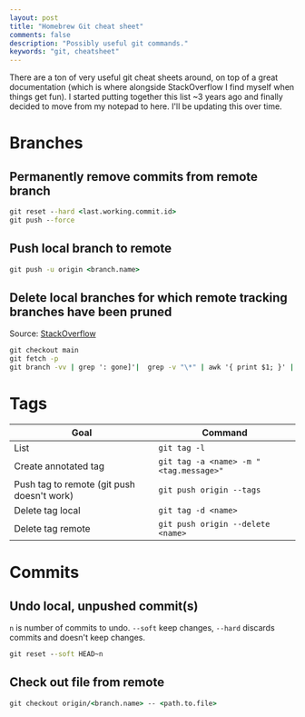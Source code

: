 ```yaml
---
layout: post
title: "Homebrew Git cheat sheet"
comments: false
description: "Possibly useful git commands."
keywords: "git, cheatsheet"
---
```


There are a ton of very useful git cheat sheets around, on top of a great documentation (which is where alongside StackOverflow I find myself when things get fun). I started putting together this list ~3 years ago and finally decided to move from my notepad to here. I'll be updating this over time.

# Branches
## Permanently remove commits from remote branch
```cmd
git reset --hard <last.working.commit.id>
git push --force
```

## Push local branch to remote
```cmd
git push -u origin <branch.name>
```

## Delete local branches for which remote tracking branches have been pruned
Source: [StackOverflow](https://stackoverflow.com/a/46192689/4186734) 
```cmd
git checkout main
git fetch -p
git branch -vv | grep ': gone]'|  grep -v "\*" | awk '{ print $1; }' | xargs -r git branch -d
```

# Tags
| Goal | Command |
| --- | --- |
| List | `git tag -l` |
| Create annotated tag | `git tag -a <name> -m "<tag.message>"` |
| Push tag to remote (git push doesn't work) | `git push origin --tags` |
| Delete tag local | `git tag -d <name>` |
| Delete tag remote | `git push origin --delete <name>` |

# Commits
## Undo local, unpushed commit(s)
`n` is number of commits to undo. `--soft` keep changes, `--hard` discards commits and doesn't keep changes.
```cmd
git reset --soft HEAD~n
```

## Check out file from remote
```cmd
git checkout origin/<branch.name> -- <path.to.file>
```